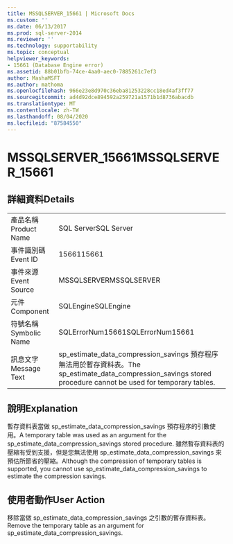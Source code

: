 ```yaml
---
title: MSSQLSERVER_15661 | Microsoft Docs
ms.custom: ''
ms.date: 06/13/2017
ms.prod: sql-server-2014
ms.reviewer: ''
ms.technology: supportability
ms.topic: conceptual
helpviewer_keywords:
- 15661 (Database Engine error)
ms.assetid: 88b01bfb-74ce-4aa0-aec0-7885261c7ef3
author: MashaMSFT
ms.author: mathoma
ms.openlocfilehash: 966e23e8d970c36eba81253228cc18ed4af3ff77
ms.sourcegitcommit: ad4d92dce894592a259721a1571b1d8736abacdb
ms.translationtype: MT
ms.contentlocale: zh-TW
ms.lasthandoff: 08/04/2020
ms.locfileid: "87584550"
---
```

# <a name="mssqlserver_15661"></a><span data-ttu-id="be09b-102">MSSQLSERVER_15661</span><span class="sxs-lookup"><span data-stu-id="be09b-102">MSSQLSERVER_15661</span></span>
    
## <a name="details"></a><span data-ttu-id="be09b-103">詳細資料</span><span class="sxs-lookup"><span data-stu-id="be09b-103">Details</span></span>  
  
|||  
|-|-|  
|<span data-ttu-id="be09b-104">產品名稱</span><span class="sxs-lookup"><span data-stu-id="be09b-104">Product Name</span></span>|<span data-ttu-id="be09b-105">SQL Server</span><span class="sxs-lookup"><span data-stu-id="be09b-105">SQL Server</span></span>|  
|<span data-ttu-id="be09b-106">事件識別碼</span><span class="sxs-lookup"><span data-stu-id="be09b-106">Event ID</span></span>|<span data-ttu-id="be09b-107">15661</span><span class="sxs-lookup"><span data-stu-id="be09b-107">15661</span></span>|  
|<span data-ttu-id="be09b-108">事件來源</span><span class="sxs-lookup"><span data-stu-id="be09b-108">Event Source</span></span>|<span data-ttu-id="be09b-109">MSSQLSERVER</span><span class="sxs-lookup"><span data-stu-id="be09b-109">MSSQLSERVER</span></span>|  
|<span data-ttu-id="be09b-110">元件</span><span class="sxs-lookup"><span data-stu-id="be09b-110">Component</span></span>|<span data-ttu-id="be09b-111">SQLEngine</span><span class="sxs-lookup"><span data-stu-id="be09b-111">SQLEngine</span></span>|  
|<span data-ttu-id="be09b-112">符號名稱</span><span class="sxs-lookup"><span data-stu-id="be09b-112">Symbolic Name</span></span>|<span data-ttu-id="be09b-113">SQLErrorNum15661</span><span class="sxs-lookup"><span data-stu-id="be09b-113">SQLErrorNum15661</span></span>|  
|<span data-ttu-id="be09b-114">訊息文字</span><span class="sxs-lookup"><span data-stu-id="be09b-114">Message Text</span></span>|<span data-ttu-id="be09b-115">sp_estimate_data_compression_savings 預存程序無法用於暫存資料表。</span><span class="sxs-lookup"><span data-stu-id="be09b-115">The sp_estimate_data_compression_savings stored procedure cannot be used for temporary tables.</span></span>|  
  
## <a name="explanation"></a><span data-ttu-id="be09b-116">說明</span><span class="sxs-lookup"><span data-stu-id="be09b-116">Explanation</span></span>  
 <span data-ttu-id="be09b-117">暫存資料表當做 sp_estimate_data_compression_savings 預存程序的引數使用。</span><span class="sxs-lookup"><span data-stu-id="be09b-117">A temporary table was used as an argument for the sp_estimate_data_compression_savings stored procedure.</span></span> <span data-ttu-id="be09b-118">雖然暫存資料表的壓縮有受到支援，但是您無法使用 sp_estimate_data_compression_savings 來預估所節省的壓縮。</span><span class="sxs-lookup"><span data-stu-id="be09b-118">Although the compression of temporary tables is supported, you cannot use sp_estimate_data_compression_savings to estimate the compression savings.</span></span>  
  
## <a name="user-action"></a><span data-ttu-id="be09b-119">使用者動作</span><span class="sxs-lookup"><span data-stu-id="be09b-119">User Action</span></span>  
 <span data-ttu-id="be09b-120">移除當做 sp_estimate_data_compression_savings 之引數的暫存資料表。</span><span class="sxs-lookup"><span data-stu-id="be09b-120">Remove the temporary table as an argument for sp_estimate_data_compression_savings.</span></span>  
  
  
